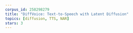 ```yaml
---
corpus_id: 258298279
title: "DiffVoice: Text-to-Speech with Latent Diffusion"
topics: [diffusion, TTS, NAR]
stars: 3
---
```

